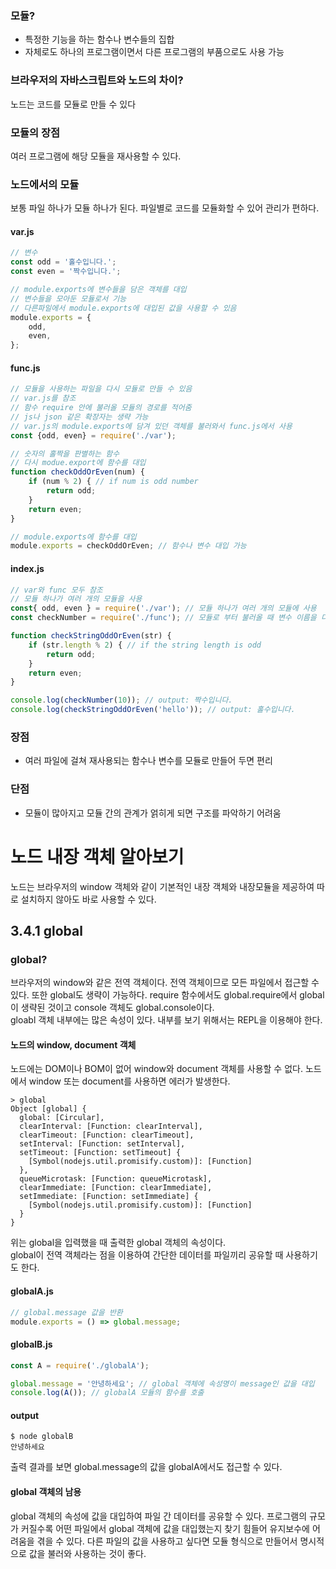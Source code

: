 ### 모듈?
- 특정한 기능을 하는 함수나 변수들의 집합  
- 자체로도 하나의 프로그램이면서 다른 프로그램의 부품으로도 사용 가능
### 브라우저의 자바스크립트와 노드의 차이?
노드는 코드를 모듈로 만들 수 있다  
### 모듈의 장점
여러 프로그램에 해당 모듈을 재사용할 수 있다.  
### 노드에서의 모듈
보통 파일 하나가 모듈 하나가 된다. 파일별로 코드를 모듈화할 수 있어 관리가 편하다.  
  
#### var.js
``` javascript
// 변수
const odd = '홀수입니다.';
const even = '짝수입니다.';

// module.exports에 변수들을 담은 객체를 대입
// 변수들을 모아둔 모듈로서 기능
// 다른파일에서 module.exports에 대입된 값을 사용할 수 있음
module.exports = {
    odd,
    even,
};
```
#### func.js
``` javascript
// 모듈을 사용하는 파일을 다시 모듈로 만들 수 있음
// var.js를 참조
// 함수 require 안에 불러올 모듈의 경로를 적어줌
// js나 json 같은 확장자는 생략 가능
// var.js의 module.exports에 담겨 있던 객체를 불러와서 func.js에서 사용
const {odd, even} = require('./var');

// 숫자의 홀짝을 판별하는 함수
// 다시 modue.export에 함수를 대입
function checkOddOrEven(num) {
    if (num % 2) { // if num is odd number
        return odd;
    }
    return even;
}

// module.exports에 함수를 대입
module.exports = checkOddOrEven; // 함수나 변수 대입 가능
```
#### index.js
``` javascript
// var와 func 모두 참조
// 모듈 하나가 여러 개의 모듈을 사용
const{ odd, even } = require('./var'); // 모듈 하나가 여러 개의 모듈에 사용
const checkNumber = require('./func'); // 모듈로 부터 불러올 때 변수 이름을 다르게 지정할 수 있음

function checkStringOddOrEven(str) {
    if (str.length % 2) { // if the string length is odd
        return odd;
    }
    return even;
}

console.log(checkNumber(10)); // output: 짝수입니다.    
console.log(checkStringOddOrEven('hello')); // output: 홀수입니다.
```
### 장점
- 여러 파일에 걸쳐 재사용되는 함수나 변수를 모듈로 만들어 두면 편리
### 단점
- 모듈이 많아지고 모듈 간의 관계가 얽히게 되면 구조를 파악하기 어려움
# 노드 내장 객체 알아보기
노드는 브라우저의 window 객체와 같이 기본적인 내장 객체와 내장모듈을 제공하여 따로 설치하지 않아도 바로 사용할 수 있다.

## 3.4.1 global
### global?
브라우저의 window와 같은 전역 객체이다. 전역 객체이므로 모든 파일에서 접근할 수 있다. 또한 global도 생략이 가능하다. require 함수에서도 global.require에서 global이 생략된 것이고 console 객체도 global.console이다.  
gloabl 객체 내부에는 많은 속성이 있다. 내부를 보기 위해서는 REPL을 이용해야 한다.  
#### 노드의 window, document 객체
노드에는 DOM이나 BOM이 없어 window와 document 객체를 사용할 수 없다. 노드에서 window 또는 document를 사용하면 에러가 발생한다.
``` terminal
> global
Object [global] {    
  global: [Circular],
  clearInterval: [Function: clearInterval],
  clearTimeout: [Function: clearTimeout],
  setInterval: [Function: setInterval],
  setTimeout: [Function: setTimeout] {
    [Symbol(nodejs.util.promisify.custom)]: [Function]
  },
  queueMicrotask: [Function: queueMicrotask],
  clearImmediate: [Function: clearImmediate],
  setImmediate: [Function: setImmediate] {
    [Symbol(nodejs.util.promisify.custom)]: [Function]
  }
}
```
위는 global을 입력했을 때 출력한 global 객체의 속성이다.  
global이 전역 객체라는 점을 이용하여 간단한 데이터를 파일끼리 공유할 때 사용하기도 한다.
#### globalA.js
``` javascript
// global.message 값을 반환
module.exports = () => global.message;
```
#### globalB.js
``` javascript
const A = require('./globalA');

global.message = '안녕하세요'; // global 객체에 속성명이 message인 값을 대입
console.log(A()); // globalA 모듈의 함수를 호출
```
#### output
``` terminal
$ node globalB
안녕하세요
```
출력 결과를 보면 global.message의 값을 globalA에서도 접근할 수 있다.
#### global 객체의 남용
global 객체의 속성에 값을 대입하여 파일 간 데이터를 공유할 수 있다. 프로그램의 규모가 커질수록 어떤 파일에서 global 객체에 값을 대입했는지 찾기 힘들어 유지보수에 어려움을 겪을 수 있다. 다른 파일의 값을 사용하고 싶다면 모듈 형식으로 만들어서 명시적으로 값을 불러와 사용하는 것이 좋다.
